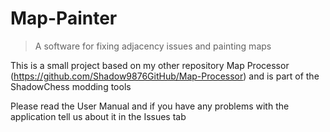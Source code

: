 # Map-Painter
> A software for fixing adjacency issues and painting maps

This is a small project based on my other repository Map Processor (https://github.com/Shadow9876GitHub/Map-Processor) and is part of the ShadowChess modding tools

Please read the User Manual and if you have any problems with the application tell us about it in the Issues tab
